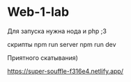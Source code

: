 # Web-1-lab
Для запуска нужна нода и php ;3

скрипты
npm run server 
npm run dev

Приятного скатывания)

https://super-souffle-f316e4.netlify.app/
